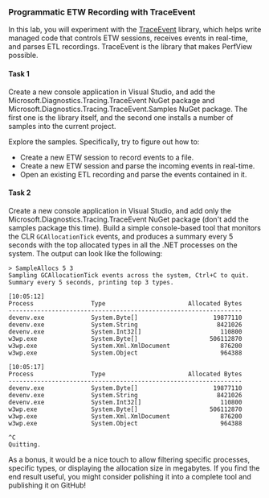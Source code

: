 ### Programmatic ETW Recording with TraceEvent

In this lab, you will experiment with the [TraceEvent](https://github.com/Microsoft/perfview/tree/master/src/TraceEvent) library, which helps write managed code that controls ETW sessions, receives events in real-time, and parses ETL recordings. TraceEvent is the library that makes PerfView possible.

#### Task 1

Create a new console application in Visual Studio, and add the Microsoft.Diagnostics.Tracing.TraceEvent NuGet package and Microsoft.Diagnostics.Tracing.TraceEvent.Samples NuGet package. The first one is the library itself, and the second one installs a number of samples into the current project.

Explore the samples. Specifically, try to figure out how to:

* Create a new ETW session to record events to a file.
* Create a new ETW session and parse the incoming events in real-time.
* Open an existing ETL recording and parse the events contained in it.

#### Task 2

Create a new console application in Visual Studio, and add only the Microsoft.Diagnostics.Tracing.TraceEvent NuGet package (don't add the samples package this time). Build a simple console-based tool that monitors the CLR `GCAllocationTick` events, and produces a summary every 5 seconds with the top allocated types in all the .NET processes on the system. The output can look like the following:

```
> SampleAllocs 5 3
Sampling GCAllocationTick events across the system, Ctrl+C to quit.
Summary every 5 seconds, printing top 3 types.

[10:05:12]
Process                Type                       Allocated Bytes
-----------------------------------------------------------------
devenv.exe             System.Byte[]                     19877110
devenv.exe             System.String                      8421026
devenv.exe             System.Int32[]                      110800
w3wp.exe               System.Byte[]                    506112870
w3wp.exe               System.Xml.XmlDocument              876200
w3wp.exe               System.Object                       964388

[10:05:17]
Process                Type                       Allocated Bytes
-----------------------------------------------------------------
devenv.exe             System.Byte[]                     19877110
devenv.exe             System.String                      8421026
devenv.exe             System.Int32[]                      110800
w3wp.exe               System.Byte[]                    506112870
w3wp.exe               System.Xml.XmlDocument              876200
w3wp.exe               System.Object                       964388

^C
Quitting.
```

As a bonus, it would be a nice touch to allow filtering specific processes, specific types, or displaying the allocation size in megabytes. If you find the end result useful, you might consider polishing it into a complete tool and publishing it on GitHub!
